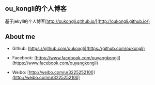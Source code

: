 ## ou_kongli的个人博客

基于jekyll的个人博客[http://oukongli.github.io/](http://oukongli.github.io/)

## About me

* Github: [https://github.com/oukongli](https://github.com/oukongli)

* Facebook: [https://www.facebook.com/ouyangkongli](https://www.facebook.com/ouyangkongli)

* Weibo: [http://weibo.com/u/3225252100](http://weibo.com/u/3225252100)

